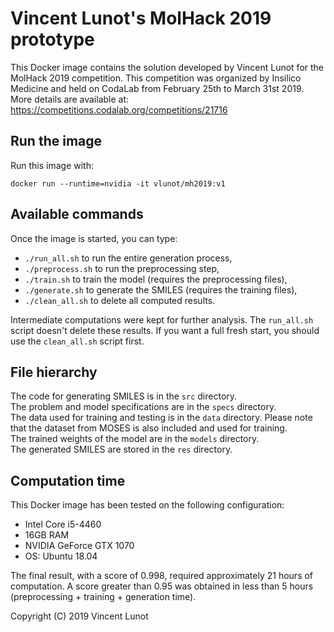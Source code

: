 # Vincent Lunot's MolHack 2019 prototype

This Docker image contains the solution developed by Vincent Lunot for the MolHack 2019 competition. This competition was organized by Insilico Medicine and held on CodaLab from February 25th to March 31st 2019.  
More details are available at: https://competitions.codalab.org/competitions/21716

## Run the image

Run this image with:
```
docker run --runtime=nvidia -it vlunot/mh2019:v1
```

## Available commands

Once the image is started, you can type:

- `./run_all.sh` to run the entire generation process,
- `./preprocess.sh` to run the preprocessing step,
- `./train.sh` to train the model (requires the preprocessing files),
- `./generate.sh` to generate the SMILES (requires the training files),
- `./clean_all.sh` to delete all computed results.

Intermediate computations were kept for further analysis. The `run_all.sh` script doesn't delete these results. If you want a full fresh start, you should use the `clean_all.sh` script first. 

## File hierarchy

The code for generating SMILES is in the `src` directory.  
The problem and model specifications are in the `specs` directory.  
The data used for training and testing is in the `data` directory. Please note that the dataset from MOSES is also included and used for training.  
The trained weights of the model are in the `models` directory.  
The generated SMILES are stored in the `res` directory.

## Computation time

This Docker image has been tested on the following configuration:

- Intel Core i5-4460
- 16GB RAM
- NVIDIA GeForce GTX 1070
- OS: Ubuntu 18.04

The final result, with a score of 0.998, required approximately 21 hours of computation. A score greater than 0.95 was obtained in less than 5 hours (preprocessing + training + generation time).  


Copyright (C) 2019 Vincent Lunot